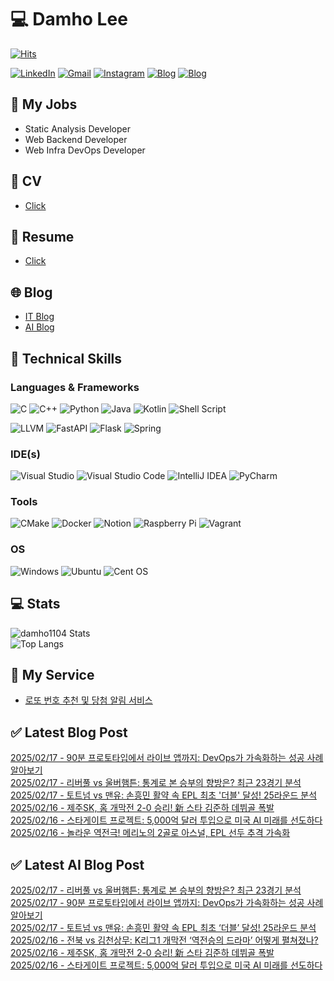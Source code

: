 
# 💻 Damho Lee

[![Hits](https://hits.seeyoufarm.com/api/count/incr/badge.svg?url=https%3A%2F%2Fgithub.com%2Fdamho1104&count_bg=%233D9CC8&title_bg=%23555555&icon=&icon_color=%23E7E7E7&title=hits&edge_flat=false)](https://hits.seeyoufarm.com)  

[![LinkedIn](https://img.shields.io/badge/Linkedin-%230077B5.svg?style=flat&logo=linkedin&logoColor=white)](https://www.linkedin.com/in/damho1104/)
[![Gmail](https://img.shields.io/badge/Gmail-D14836?style=flat&logo=gmail&logoColor=white)](mailto:damho1104@gmail.com)
[![Instagram](https://img.shields.io/badge/Instargram-%23E4405F.svg?style=flat&logo=Instagram&logoColor=white)](https://www.instagram.com/damho1104/)
[![Blog](https://img.shields.io/badge/Blog-%23000000.svg?style=flat&logo=Tistory&logoColor=white)](https://dmomo.co.kr/)
[![Blog](https://img.shields.io/badge/Blog-%23000000.svg?style=flat&logo=WordPress&logoColor=white)](https://blog.ai.dmomo.co.kr/)

## 📃 My Jobs
- Static Analysis Developer
- Web Backend Developer
- Web Infra DevOps Developer

## 📰 CV
- [Click](https://resume.dmomo.net/damho.lee/resume)  

## 📘 Resume
- [Click](https://damho1104.notion.site/8af3191b9815406d95708d9a0cea5a9e)  

## 🌐 Blog
- [IT Blog](https://dmomo.co.kr/)
- [AI Blog](https://blog.ai.dmomo.co.kr/)

## 💪 Technical Skills
### Languages & Frameworks
![C](https://img.shields.io/badge/c-%2300599C.svg?style=flat&logo=c&logoColor=white)
![C++](https://img.shields.io/badge/c++-%2300599C.svg?style=flat&logo=c%2B%2B&logoColor=white)
![Python](https://img.shields.io/badge/Python-3776AB.svg?&style=flat&logo=Python&logoColor=white)
![Java](https://img.shields.io/badge/java-%23ED8B00.svg?style=flat&logo=openjdk&logoColor=white)
![Kotlin](https://img.shields.io/badge/Kotlin-%237F52FF.svg?style=flat&logo=Kotlin&logoColor=white)
![Shell Script](https://img.shields.io/badge/Shell_script-%23121011.svg?style=flat&logo=gnu-bash&logoColor=white)  
  
![LLVM](https://img.shields.io/badge/LLVM/Clang-000B1D.svg?&style=flat&logo=LLVM&logoColor=white)
![FastAPI](https://img.shields.io/badge/FastAPI-005571?style=flat&logo=fastapi)
![Flask](https://img.shields.io/badge/Flask-%23000.svg?style=flat&logo=flask&logoColor=white)
![Spring](https://img.shields.io/badge/Springboot-%236DB33F.svg?style=flat&logo=spring&logoColor=white)
  
  
### IDE(s)
![Visual Studio](https://img.shields.io/badge/Visual%20Studio-5C2D91.svg?style=flat&logo=visual-studio&logoColor=white) 
![Visual Studio Code](https://img.shields.io/badge/Visual%20Studio%20Code-0078d7.svg?style=flat&logo=visual-studio-code&logoColor=white)
![IntelliJ IDEA](https://img.shields.io/badge/IntelliJIDEA-000000.svg?style=flat&logo=intellij-idea&logoColor=white) 
![PyCharm](https://img.shields.io/badge/PyCharm-143?style=flat&logo=pycharm&logoColor=black&color=black&labelColor=green) 


### Tools
![CMake](https://img.shields.io/badge/CMake-%23008FBA.svg?style=flat&logo=cmake&logoColor=white)
![Docker](https://img.shields.io/badge/docker-%230db7ed.svg?style=flat&logo=docker&logoColor=white)
![Notion](https://img.shields.io/badge/Notion-%23000000.svg?style=flat&logo=notion&logoColor=white)
![Raspberry Pi](https://img.shields.io/badge/-RaspberryPi-C51A4A?style=flat&logo=Raspberry-Pi)
![Vagrant](https://img.shields.io/badge/Vagrant-%231563FF.svg?style=flat&logo=vagrant&logoColor=white)


### OS
![Windows](https://img.shields.io/badge/Windows-0078D6?style=flat&logo=windows&logoColor=white)
![Ubuntu](https://img.shields.io/badge/Ubuntu-E95420?style=flat&logo=ubuntu&logoColor=white)
![Cent OS](https://img.shields.io/badge/Cent%20OS-002260?style=flat&logo=centos&logoColor=F0F0F0)


## :computer: Stats
![damho1104 Stats](https://github-readme-stats.vercel.app/api?username=damho1104&hide=issues&show_icons=true&theme=dark)  
![Top Langs](https://github-readme-stats.vercel.app/api/top-langs/?username=damho1104&layout=compact&theme=dark)


## 📣 My Service
- [로또 번호 추천 및 당첨 알림 서비스](https://lotto.dmomo.co.kr/)  


## ✅ Latest Blog Post

[2025/02/17 - 90분 프로토타입에서 라이브 앱까지: DevOps가 가속화하는 성공 사례 알아보기](http://dmomo.co.kr/113) <br/>
[2025/02/17 - 리버풀 vs 울버햄튼: 통계로 본 승부의 향방은? 최근 23경기 분석](http://dmomo.co.kr/112) <br/>
[2025/02/17 - 토트넘 vs 맨유: 손흥민 활약 속 EPL 최초 '더블' 달성! 25라운드 분석](http://dmomo.co.kr/111) <br/>
[2025/02/16 - 제주SK, 홈 개막전 2-0 승리! 新 스타 김준하 데뷔골 폭발](http://dmomo.co.kr/110) <br/>
[2025/02/16 - 스타게이트 프로젝트: 5,000억 달러 투입으로 미국 AI 미래를 선도하다](http://dmomo.co.kr/109) <br/>
[2025/02/16 - 놀라운 역전극! 메리노의 2골로 아스널, EPL 선두 추격 가속화](http://dmomo.co.kr/108) <br/>

## ✅ Latest AI Blog Post
[2025/02/17 - 리버풀 vs 울버햄튼: 통계로 본 승부의 향방은? 최근 23경기 분석](https://blog.ai.dmomo.co.kr/trend/979) <br/>
[2025/02/17 - 90분 프로토타입에서 라이브 앱까지: DevOps가 가속화하는 성공 사례 알아보기](https://blog.ai.dmomo.co.kr/tech/976) <br/>
[2025/02/17 - 토트넘 vs 맨유: 손흥민 활약 속 EPL 최초 ‘더블’ 달성! 25라운드 분석](https://blog.ai.dmomo.co.kr/trend/973) <br/>
[2025/02/16 - 전북 vs 김천상무: K리그1 개막전 ‘역전승의 드라마’ 어떻게 펼쳐졌나?](https://blog.ai.dmomo.co.kr/trend/970) <br/>
[2025/02/16 - 제주SK, 홈 개막전 2-0 승리! 新 스타 김준하 데뷔골 폭발](https://blog.ai.dmomo.co.kr/trend/967) <br/>
[2025/02/16 - 스타게이트 프로젝트: 5,000억 달러 투입으로 미국 AI 미래를 선도하다](https://blog.ai.dmomo.co.kr/tech/964) <br/>
